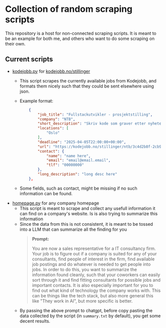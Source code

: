 # Collection of random scraping scripts

This repository is a host for non-connected scraping scripts. It is meant to be an example for both me, and others who want to do some scraping on their own.

## Current scripts

- [kodejobb.py](kodejobb.py) for [kodejobb.no/stillinger](https://kodejobb.no/stillinger)
  - This script scrapes the currently available jobs from Kodejobb, and formats them nicely such that they could be sent elsewhere using json.
  - Example format:

    ```json
        {
            "job_title": "Fullstackutvikler - prosjektstilling",
            "company": "NTB",
            "short_description": "Skriv kode som graver etter nyheter – bli med og bygge KI-applikasjoner for automatisert journalistikk",
            "locations": [
                "Oslo"
            ],
            "deadline": "2025-04-05T22:00:00+00:00",
            "url": "https://kodejobb.no/stillinger/ntb/3c4d2b8f-2cb9-4a12-8fc9-0aea031caadc",
            "contact": {
                "name": "name here",
                "email": "email@email.email",
                "tlf": "00000000"
            },
            "long_description": "long desc here"
        },
    ```

  - Some fields, such as contact, might be missing if no such information can be found.
- [homepage.py](homepage.py) for any company homepage
  - This script is meant to scrape and collect any usefull information it can find on a company's website. Is is also trying to summarize this information
  - Since the data from this is not consistent, it is meant to be tossed into a LLM that can summarize all the finding for you
    > **Prompt:**
    >
    > You are now a sales representative for a IT consultancy firm. Your job is to figure out if a company is suited for any of your consultants, find people of interest in the firm, find available job postings and do whatever is needed to get people into jobs. In order to do this, you want to summarize the information found cleanly, such that your coworkers can easily sort through it and find fitting consultants for possible jobs and important contacts. It is also especially important for you to find out what kind of technology the company works with. This can be things like the tech stack, but also more general this like "They work in AI", but more specific is better.
  - By passing the above prompt to chatgpt, before copy pasting the data collected by the script (in `summary.txt` by default), you get some decent results.
